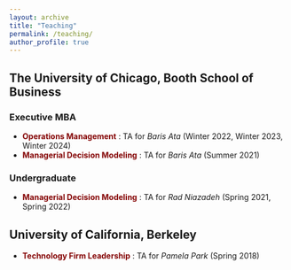 ```yaml
---
layout: archive
title: "Teaching"
permalink: /teaching/
author_profile: true
---
```


## The University of Chicago, Booth School of Business
### Executive MBA
* <span style="color:#840404"> **Operations Management** </span>: TA for _Baris Ata_ (Winter 2022, Winter 2023, Winter 2024)
* <span style="color:#840404"> **Managerial Decision Modeling** </span>: TA for _Baris Ata_ (Summer 2021)
  
### Undergraduate
* <span style="color:#840404"> **Managerial Decision Modeling** </span>: TA for _Rad Niazadeh_ (Spring 2021, Spring 2022)


## University of California, Berkeley 
* <span style="color:#840404"> **Technology Firm Leadership** </span>: TA for _Pamela Park_ (Spring 2018)
